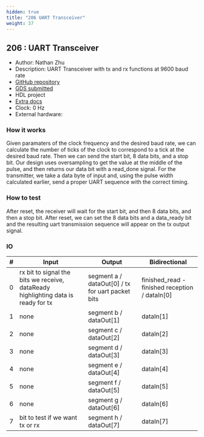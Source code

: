 ```yaml
---
hidden: true
title: "206 UART Transceiver"
weight: 37
---
```


## 206 : UART Transceiver

* Author: Nathan Zhu
* Description: UART Transceiver with tx and rx functions at 9600 baud rate
* [GitHub repository](https://github.com/njzhu/tt05_uart_transceiver)
* [GDS submitted](https://github.com/njzhu/tt05_uart_transceiver/actions/runs/6739921756)
* HDL project
* [Extra docs]()
* Clock: 0 Hz
* External hardware: 



### How it works

Given paramaters of the clock frequency and the desired baud rate,
we can calculate the number of ticks of the clock to correspond to a tick
at the desired baud rate. Then we can send the start bit, 8 data bits, and
a stop bit. Our design uses oversampling to get the value at the middle of
the pulse, and then returns our data bit with a read_done signal. For the transmitter,
we take a data byte of input and, using the pulse width calculated earlier,
send a proper UART sequence with the correct timing.


### How to test

After reset, the receiver will wait for the start bit, and then 8 data bits,
and then a stop bit. After reset, we can set the 8 data bits and a data_ready bit
and the resulting uart transmission sequence will appear on the tx output signal.


### IO

| # | Input        | Output       | Bidirectional      |
|---|--------------|--------------| -------------------|
| 0 | rx bit to signal the bits we receive, dataReady highlighting data is ready for tx  | segment a / dataOut[0] / tx for uart packet bits | finished_read - finished reception / dataIn[0] |
| 1 | none  | segment b / dataOut[1] | dataIn[1] |
| 2 | none  | segment c / dataOut[2] | dataIn[2] |
| 3 | none  | segment d / dataOut[3] | dataIn[3] |
| 4 | none  | segment e / dataOut[4] | dataIn[4] |
| 5 | none  | segment f / dataOut[5] | dataIn[5] |
| 6 | none  | segment g / dataOut[6] | dataIn[6] |
| 7 | bit to test if we want tx or rx  | segment h / dataOut[7] | dataIn[7] |
